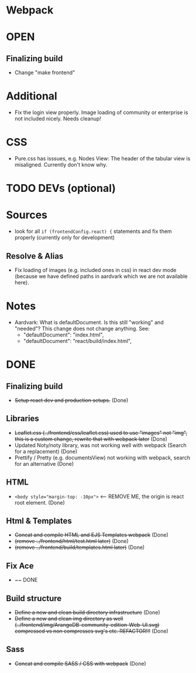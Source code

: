 # Webpack

# OPEN

## Finalizing build
- Change "make frontend"

# Additional
- Fix the login view properly. Image loading of community or enterprise is not included nicely. Needs cleanup!

# CSS
- Pure.css has isssues,  e.g. Nodes View: The header of the tabular view is misaligned. Currently don't know why.


# TODO DEVs (optional)

# Sources
- look for all `if (frontendConfig.react) {` statements and fix them properly (currently only for development)

## Resolve & Alias
- Fix loading of images (e.g. included ones in css) in react dev mode (because we have defined paths in aardvark which we are not available here).

# Notes
- Aardvark: What is defaultDocument. Is this still "working" and "needed"? This change does not change anything. See: 
  -  "defaultDocument": "index.html",
  -  "defaultDocument": "react/build/index.html",

# DONE

## Finalizing build
- ~~Setup react dev and production setups.~~ (Done)

## Libraries
- ~~Leaflet.css (../frontend/css/leaflet.css) used to use "images" not "img", this is a custom change, rewrite that with webpack later~~ (Done)
- Updated Noty/noty library, was not working well with webpack (Search for a replacement) (Done)
- Prettify / Pretty (e.g. documentsView) not working with webpack, search for an alternative (Done)

## HTML
- `<body style="margin-top: -10px">` <-- REMOVE ME, the origin is react root element. (Done)

## Html & Templates
- ~~Concat and compile HTML and EJS Templates webpack~~ (Done)
- ~~(remove ../frontend/html/test.html later)~~ (Done)
- ~~(remove ../frontend/build/templates.html later)~~ (Done)

## Fix Ace
- ~~ DONE

## Build structure
- ~~Define a new and clean build directory infrastructure~~ (Done)
- ~~Define a new and clean img directory as well (../frontend/img/ArangoDB-community-edition-Web-UI.svg) compressed vs non compresses svg's etc. REFACTOR!!!~~ (Done)

## Sass
- ~~Concat and compile SASS / CSS with webpack~~ (Done)

